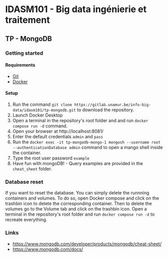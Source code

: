 # IDASM101 - Big data ingénierie et traitement
## TP - MongoDB

### Getting started
#### Requirements
- [Git](https://git-scm.com/book/en/v2/Getting-Started-Installing-Git)
- [Docker](https://docs.docker.com/get-docker/)

#### Setup
1) Run the command `git clone https://gitlab.unamur.be/info-big-data/idasm101/tp-mongodb.git` to download the repository.
2) Launch Docker Desktop
3) Open a terminal in the repository's root folder and and run `docker compose run -d` command.
4) Open your browser at http://localhost:8081/
5) Enter the default credentials `admin` and `pass`
7) Run the `docker exec -it tp-mongodb-mongo-1 mongosh --username root --authenticationDatabase admin` command to open a mango shell inside the container.
8) Type the root user password `example`
9) Have fun with mongoDB! - Query examples are provided in the `cheat_sheet` folder.

### Database reset
If you want to reset the database. You can simply delete the runnning containers and volumes. To do so, open Docker compose and click on the trashbin icon to delete the corresponding container. Then to delete the volumes go to the Volume tab and click on the trashbin icon. Open a terminal in the repository's root folder and run `docker compose run -d` to recreate everything.

### Links
- https://www.mongodb.com/developer/products/mongodb/cheat-sheet/
- https://www.mongodb.com/docs/
